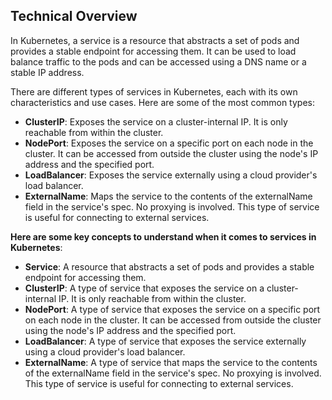 ## Technical Overview

In Kubernetes, a service is a resource that abstracts a set of pods and provides a stable endpoint for accessing them. It can be used to load balance traffic to the pods and can be accessed using a DNS name or a stable IP address.

There are different types of services in Kubernetes, each with its own characteristics and use cases. Here are some of the most common types:

- **ClusterIP**: Exposes the service on a cluster-internal IP. It is only reachable from within the cluster.
- **NodePort**: Exposes the service on a specific port on each node in the cluster. It can be accessed from outside the cluster using the node's IP address and the specified port.
- **LoadBalancer**: Exposes the service externally using a cloud provider's load balancer.
- **ExternalName**: Maps the service to the contents of the externalName field in the service's spec. No proxying is involved. This type of service is useful for connecting to external services.

**Here are some key concepts to understand when it comes to services in Kubernetes**:

- **Service**: A resource that abstracts a set of pods and provides a stable endpoint for accessing them.
- **ClusterIP**: A type of service that exposes the service on a cluster-internal IP. It is only reachable from within the cluster.
- **NodePort**: A type of service that exposes the service on a specific port on each node in the cluster. It can be accessed from outside the cluster using the node's IP address and the specified port.
- **LoadBalancer**: A type of service that exposes the service externally using a cloud provider's load balancer.
- **ExternalName**: A type of service that maps the service to the contents of the externalName field in the service's spec. No proxying is involved. This type of service is useful for connecting to external services.


